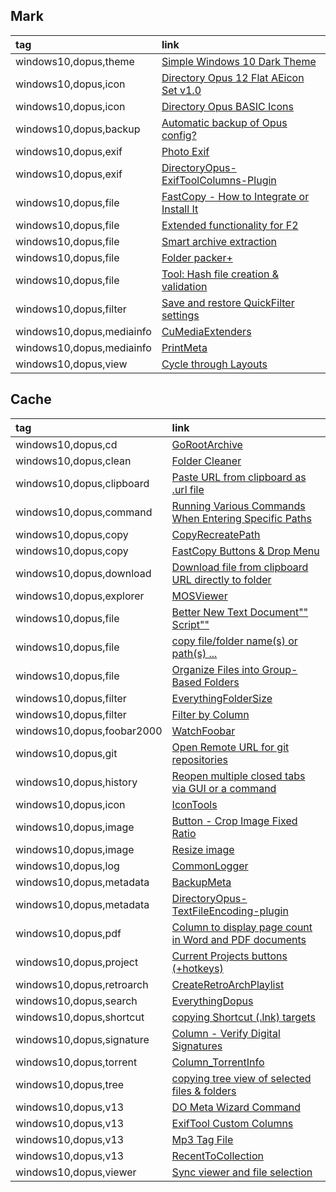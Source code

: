 ## Mark

|tag|link|
|:-|:-|
|windows10,dopus,theme|[Simple Windows 10 Dark Theme](https://resource.dopus.com/t/simple-windows-10-dark-theme/30055)|
|windows10,dopus,icon|[Directory Opus 12 Flat AEicon Set v1.0](https://resource.dopus.com/t/directory-opus-12-flat-aeicon-set-v1-0/29096)|
|windows10,dopus,icon|[Directory Opus BASIC Icons](https://resource.dopus.com/t/directory-opus-basic-icons-v2-0-delta-drop-in-replacement/25840/2)|
|windows10,dopus,backup|[Automatic backup of Opus config?](https://resource.dopus.com/t/automatic-backup-of-opus-config/16485)|
|windows10,dopus,exif|[Photo Exif](https://resource.dopus.com/t/photo-exif/35015)|
|windows10,dopus,exif|[DirectoryOpus-ExifToolColumns-Plugin](https://github.com/PolarGoose/DirectoryOpus-ExifToolColumns-Plugin)
|windows10,dopus,file|[FastCopy - How to Integrate or Install It](https://resource.dopus.com/t/fastcopy-how-to-integrate-or-install-it-integration-use-commands/35158)|
|windows10,dopus,file|[Extended functionality for F2](https://resource.dopus.com/t/extended-functionality-for-f2/43765)|
|windows10,dopus,file|[Smart archive extraction](https://resource.dopus.com/t/smart-archive-extraction-enhanced/40637)|
|windows10,dopus,file|[Folder packer+](https://resource.dopus.com/t/folder-packer/48891)|
|windows10,dopus,file|[Tool: Hash file creation & validation](https://resource.dopus.com/t/tool-hash-file-creation-validation/24378)|
|windows10,dopus,filter|[Save and restore QuickFilter settings](https://resource.dopus.com/t/save-and-restore-quickfilter-settings/43718)|
|windows10,dopus,mediainfo|[CuMediaExtenders](https://github.com/cy-gh/DOpus_CuMediaExtenders)|
|windows10,dopus,mediainfo|[PrintMeta](https://resource.dopus.com/t/printmeta-write-metadata-to-text-files/42786)|
|windows10,dopus,view|[Cycle through Layouts](https://resource.dopus.com/t/cycle-through-layouts/51223)|

## Cache

|tag|link|
|:-|:-|
|windows10,dopus,cd|[GoRootArchive](https://resource.dopus.com/t/gorootarchive-jump-back-to-the-root-of-an-archive/51408)|
|windows10,dopus,clean|[Folder Cleaner](https://resource.dopus.com/t/folder-cleaner-delete-folders-but-keep-files/52555)|
|windows10,dopus,clipboard|[Paste URL from clipboard as .url file](https://resource.dopus.com/t/paste-url-from-clipboard-as-url-file/44678)|
|windows10,dopus,command|[Running Various Commands When Entering Specific Paths](https://resource.dopus.com/t/script-for-running-various-commands-when-entering-specific-paths/51839/2)|
|windows10,dopus,copy|[CopyRecreatePath](https://resource.dopus.com/t/copyrecreatepath-recreate-paths-for-archive-files/51431)|
|windows10,dopus,copy|[FastCopy Buttons & Drop Menu](https://resource.dopus.com/t/fastcopy-buttons-drop-menu/9351)|
|windows10,dopus,download|[Download file from clipboard URL directly to folder](https://resource.dopus.com/t/download-file-from-clipboard-url-directly-to-folder/44679)|
|windows10,dopus,explorer|[MOSViewer](https://github.com/mrfearless/MOSViewer)|
|windows10,dopus,file|[Better New Text Document"" Script""](https://resource.dopus.com/t/better-new-text-document-script/50180)|
|windows10,dopus,file|[copy file/folder name(s) or path(s) ...](https://resource.dopus.com/t/scripts-to-copy-file-folder-name-s-or-path-s-with-automatic-surrounding-quotes-based-on-spaces/51122)|
|windows10,dopus,file|[Organize Files into Group-Based Folders](https://resource.dopus.com/t/organize-files-into-group-based-folders/53805/1)|
|windows10,dopus,filter|[EverythingFolderSize](https://resource.dopus.com/t/everythingfoldersize-use-everything-to-calculate-folder-sizes/44281)|
|windows10,dopus,filter|[Filter by Column](https://resource.dopus.com/t/filter-by-column-filter-bar-for-all-columns/47559)|
|windows10,dopus,foobar2000|[WatchFoobar](https://resource.dopus.com/t/watchfoobar-monitor-what-foobar2000-is-playing/51286)|
|windows10,dopus,git|[Open Remote URL for git repositories](https://resource.dopus.com/t/open-remote-url-for-git-repositories/49447/1)|
|windows10,dopus,history|[Reopen multiple closed tabs via GUI or a command](https://resource.dopus.com/t/reopen-multiple-closed-tabs-via-gui-or-a-command/50158)|
|windows10,dopus,icon|[IconTools](https://resource.dopus.com/t/icontools-extract-single-icons-from-iconset-html-reference-page/51407)|
|windows10,dopus,image|[Button - Crop Image Fixed Ratio](https://resource.dopus.com/t/button-crop-image-fixed-ratio/44741)|
|windows10,dopus,image|[Resize image](https://resource.dopus.com/t/resize-image/49090)|
|windows10,dopus,log|[CommonLogger](https://resource.dopus.com/t/commonlogger-a-logger-for-opus-js-scripting/52058)|
|windows10,dopus,metadata|[BackupMeta](https://resource.dopus.com/t/backupmeta-backup-and-restore-opus-metadata/45497)|
|windows10,dopus,metadata|[DirectoryOpus-TextFileEncoding-plugin](https://github.com/PolarGoose/DirectoryOpus-TextFileEncoding-plugin)|
|windows10,dopus,pdf|[Column to display page count in Word and PDF documents](https://resource.dopus.com/t/column-to-display-page-count-in-word-and-pdf-documents/55876)|
|windows10,dopus,project|[Current Projects buttons (+hotkeys)](https://resource.dopus.com/t/current-projects-buttons-hotkeys/48908)|
|windows10,dopus,retroarch|[CreateRetroArchPlaylist](https://resource.dopus.com/t/command-createretroarchplaylist/52127)|
|windows10,dopus,search|[EverythingDopus](https://github.com/TheZoc/EverythingDopus/)|
|windows10,dopus,shortcut|[copying Shortcut (.lnk) targets](https://resource.dopus.com/t/script-command-for-copying-shortcut-lnk-targets-including-arguments/51593)|
|windows10,dopus,signature|[Column - Verify Digital Signatures](https://resource.dopus.com/t/column-verify-digital-signatures/51462)|
|windows10,dopus,torrent|[Column_TorrentInfo](https://resource.dopus.com/t/column-torrentinfo-bt-bdecode-parsing-torrent-file-to-generate-metadata-columns/49741)|
|windows10,dopus,tree|[copying tree view of selected files & folders](https://resource.dopus.com/t/script-command-for-copying-tree-view-of-selected-files-folders/51628)|
|windows10,dopus,v13|[DO Meta Wizard Command](https://resource.dopus.com/t/do-meta-wizard-command/48578)|
|windows10,dopus,v13|[ExifTool Custom Columns](https://resource.dopus.com/t/exiftool-custom-columns/38975)|
|windows10,dopus,v13|[Mp3 Tag File](https://resource.dopus.com/t/mp3-tag-file/48563)|
|windows10,dopus,v13|[RecentToCollection](https://resource.dopus.com/t/recenttocollection-create-a-collection-from-recent-folders/48571)|
|windows10,dopus,viewer|[Sync viewer and file selection](https://gist.github.com/ScribbleGhost/e88738769df7f67a335eae634500cbe1)|
